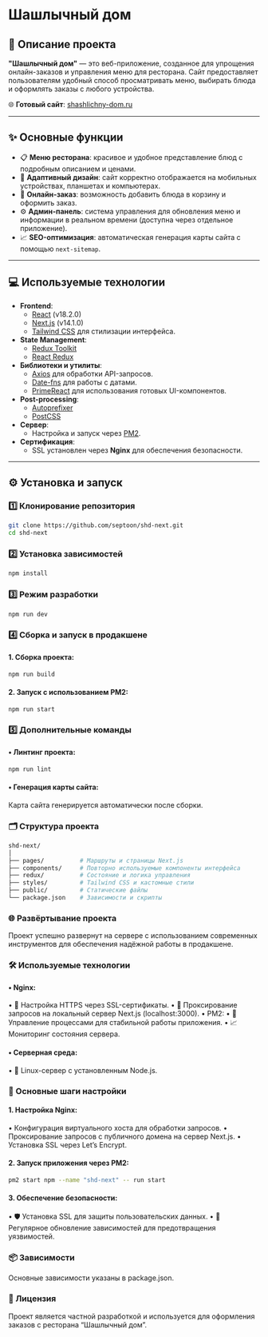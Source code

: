 # Шашлычный дом

## 📖 Описание проекта

**"Шашлычный дом"** — это веб-приложение, созданное для упрощения онлайн-заказов и управления меню для ресторана. Сайт предоставляет пользователям удобный способ просматривать меню, выбирать блюда и оформлять заказы с любого устройства.

🌐 **Готовый сайт**: [shashlichny-dom.ru](https://shashlichny-dom.ru/)

---

## ✨ Основные функции

- 📋 **Меню ресторана**: красивое и удобное представление блюд с подробным описанием и ценами.
- 📱 **Адаптивный дизайн**: сайт корректно отображается на мобильных устройствах, планшетах и компьютерах.
- 🛒 **Онлайн-заказ**: возможность добавить блюда в корзину и оформить заказ.
- ⚙️ **Админ-панель**: система управления для обновления меню и информации в реальном времени (доступна через отдельное приложение).
- 📈 **SEO-оптимизация**: автоматическая генерация карты сайта с помощью `next-sitemap`.

---

## 💻 Используемые технологии

- **Frontend**:
  - [React](https://reactjs.org/) (v18.2.0)
  - [Next.js](https://nextjs.org/) (v14.1.0)
  - [Tailwind CSS](https://tailwindcss.com/) для стилизации интерфейса.
- **State Management**:
  - [Redux Toolkit](https://redux-toolkit.js.org/)
  - [React Redux](https://react-redux.js.org/)
- **Библиотеки и утилиты**:
  - [Axios](https://axios-http.com/) для обработки API-запросов.
  - [Date-fns](https://date-fns.org/) для работы с датами.
  - [PrimeReact](https://primereact.org/) для использования готовых UI-компонентов.
- **Post-processing**:
  - [Autoprefixer](https://github.com/postcss/autoprefixer)
  - [PostCSS](https://postcss.org/)
- **Сервер**:
  - Настройка и запуск через [PM2](https://pm2.keymetrics.io/).
- **Сертификация**:
  - SSL установлен через **Nginx** для обеспечения безопасности.

---

## ⚙️ Установка и запуск

### 1️⃣ Клонирование репозитория

```bash
git clone https://github.com/septoon/shd-next.git
cd shd-next
```

### 2️⃣ Установка зависимостей
```bash
npm install
```
### 3️⃣ Режим разработки
```bash
npm run dev
```
### 4️⃣ Сборка и запуск в продакшене

#### 1. Сборка проекта:
```bash
npm run build
```
#### 2. Запуск с использованием PM2:
```bash
npm run start
```
### 5️⃣ Дополнительные команды

#### • Линтинг проекта:
```bash
npm run lint
```
#### • Генерация карты сайта:

Карта сайта генерируется автоматически после сборки.

### 🗂 Структура проекта
```bash
shd-next/
│
├── pages/          # Маршруты и страницы Next.js
├── components/     # Повторно используемые компоненты интерфейса
├── redux/          # Состояние и логика управления
├── styles/         # Tailwind CSS и кастомные стили
├── public/         # Статические файлы
└── package.json    # Зависимости и скрипты
```
### 🌐 Развёртывание проекта

Проект успешно развернут на сервере с использованием современных инструментов для обеспечения надёжной работы в продакшене.

### 🛠 Используемые технологии

#### • Nginx:

• 🌟 Настройка HTTPS через SSL-сертификаты.
• 🔄 Проксирование запросов на локальный сервер Next.js (localhost:3000).
• PM2:
• 🚀 Управление процессами для стабильной работы приложения.
• 📈 Мониторинг состояния сервера.

#### • Серверная среда:

• 🐧 Linux-сервер с установленным Node.js.

### 🔧 Основные шаги настройки

#### 1. Настройка Nginx:

• Конфигурация виртуального хоста для обработки запросов.
• Проксирование запросов с публичного домена на сервер Next.js.
• Установка SSL через Let’s Encrypt.

#### 2. Запуск приложения через PM2:
```bash
pm2 start npm --name "shd-next" -- run start
```
#### 3. Обеспечение безопасности:

• 🛡 Установка SSL для защиты пользовательских данных.
• 🔄 Регулярное обновление зависимостей для предотвращения уязвимостей.

### 📦 Зависимости

Основные зависимости указаны в package.json.

### 🔏 Лицензия

Проект является частной разработкой и используется для оформления заказов с ресторана “Шашлычный дом”.
